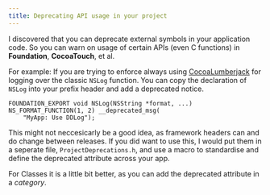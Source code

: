 ```yaml
---
title: Deprecating API usage in your project
---
```


I discovered that you can deprecate external symbols in your application code. So you can warn on usage of certain APIs (even C functions) in **Foundation**, **CocoaTouch**, et al.


For example: If you are trying to enforce always using [CocoaLumberjack](github.com/CocoaLumberjack/CocoaLumberjack) for logging over the classic `NSLog` function.
You can copy the declaration of `NSLog` into your prefix header and add a deprecated notice.

```objc
FOUNDATION_EXPORT void NSLog(NSString *format, ...) NS_FORMAT_FUNCTION(1, 2) __deprecated_msg(
    "MyApp: Use DDLog");
```

This might not neccesicarly be a good idea, as framework headers can and do change between releases.
If you did want to use this, I would put them in a seperate file, `ProjectDeprecations.h`, and use a macro to standardise and define the deprecated attribute across your app.

For Classes it is a little bit better, as you can add the deprecated attribute in a *category*.

```objc


```
